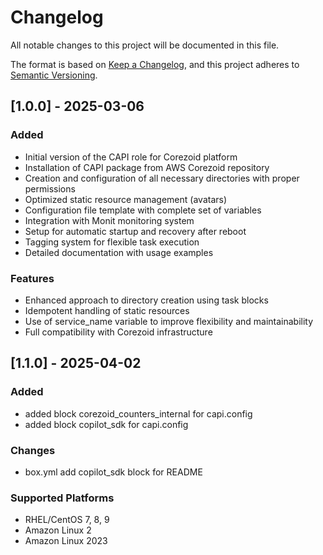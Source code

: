 # Changelog

All notable changes to this project will be documented in this file.

The format is based on [Keep a Changelog](https://keepachangelog.com/en/1.0.0/),
and this project adheres to [Semantic Versioning](https://semver.org/spec/v2.0.0.html).

## [1.0.0] - 2025-03-06

### Added
- Initial version of the CAPI role for Corezoid platform
- Installation of CAPI package from AWS Corezoid repository
- Creation and configuration of all necessary directories with proper permissions
- Optimized static resource management (avatars)
- Configuration file template with complete set of variables
- Integration with Monit monitoring system
- Setup for automatic startup and recovery after reboot
- Tagging system for flexible task execution
- Detailed documentation with usage examples

### Features
- Enhanced approach to directory creation using task blocks
- Idempotent handling of static resources
- Use of service_name variable to improve flexibility and maintainability
- Full compatibility with Corezoid infrastructure

## [1.1.0] - 2025-04-02

### Added
- added block corezoid_counters_internal for capi.config
- added block copilot_sdk for capi.config

### Changes
- box.yml add copilot_sdk block for README

### Supported Platforms
- RHEL/CentOS 7, 8, 9
- Amazon Linux 2
- Amazon Linux 2023
